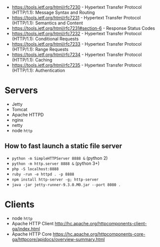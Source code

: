 - https://tools.ietf.org/html/rfc7230 - Hypertext Transfer Protocol (HTTP/1.1): Message Syntax and Routing
- https://tools.ietf.org/html/rfc7231 - Hypertext Transfer Protocol (HTTP/1.1): Semantics and Content
- https://tools.ietf.org/html/rfc7231#section-6 - Response Status Codes
- https://tools.ietf.org/html/rfc7232 - Hypertext Transfer Protocol (HTTP/1.1): Conditional Requests
- https://tools.ietf.org/html/rfc7233 - Hypertext Transfer Protocol (HTTP/1.1): Range Requests
- https://tools.ietf.org/html/rfc7234 - Hypertext Transfer Protocol (HTTP/1.1): Caching
- https://tools.ietf.org/html/rfc7235 - Hypertext Transfer Protocol (HTTP/1.1): Authentication

# Servers

- Jetty
- Tomcat
- Apache HTTPD
- nginx
- netty
- node `http`

## How to fast launch a static file server
- `python -m SimpleHTTPServer 8888 &` (python 2)
- `python -m http.server 8888 &` (python 3+)
- `php -S localhost:8888`
- `ruby -run -e httpd . -p 8888`
- `npm install http-server -g; http-server`
- `java -jar jetty-runner-9.3.0.M0.jar --port 8080 .`

# Clients
- node `http`
- Apache HTTP Client http://hc.apache.org/httpcomponents-client-ga/index.html
- Apache HTTP Core https://hc.apache.org/httpcomponents-core-ga/httpcore/apidocs/overview-summary.html

